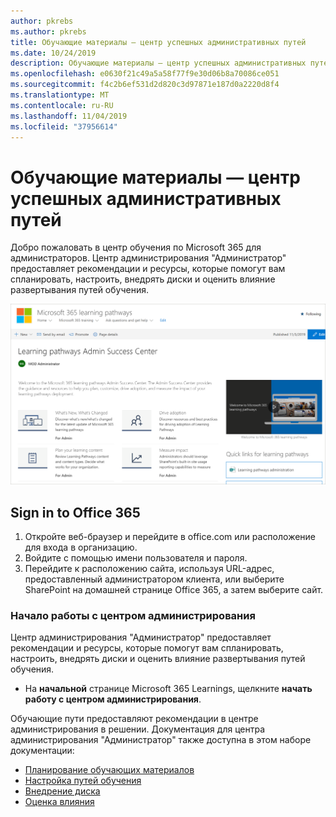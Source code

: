 ```yaml
---
author: pkrebs
ms.author: pkrebs
title: Обучающие материалы — центр успешных административных путей
ms.date: 10/24/2019
description: Обучающие материалы — центр успешных административных путей
ms.openlocfilehash: e0630f21c49a5a58f77f9e30d06b8a70086ce051
ms.sourcegitcommit: f4c2b6ef531d2d820c3d97871e187d0a2220d8f4
ms.translationtype: MT
ms.contentlocale: ru-RU
ms.lasthandoff: 11/04/2019
ms.locfileid: "37956614"
---
```

# <a name="learning-pathways-admin-success-center"></a>Обучающие материалы — центр успешных административных путей

Добро пожаловать в центр обучения по Microsoft 365 для администраторов. Центр администрирования "Администратор" предоставляет рекомендации и ресурсы, которые помогут вам спланировать, настроить, внедрять диски и оценить влияние развертывания путей обучения.

![кг-сукцессцентер. png](media/cg-successcenter.png)

## <a name="sign-in-to-office-365"></a>Sign in to Office 365 

1.  Откройте веб-браузер и перейдите в office.com или расположение для входа в организацию. 
2.  Войдите с помощью имени пользователя и пароля.
3.  Перейдите к расположению сайта, используя URL-адрес, предоставленный администратором клиента, или выберите SharePoint на домашней странице Office 365, а затем выберите сайт. 

### <a name="get-started-with-the-admin-success-center"></a>Начало работы с центром администрирования

Центр администрирования "Администратор" предоставляет рекомендации и ресурсы, которые помогут вам спланировать, настроить, внедрять диски и оценить влияние развертывания путей обучения. 

- На **начальной** странице Microsoft 365 Learnings, щелкните **начать работу с центром администрирования**.

Обучающие пути предоставляют рекомендации в центре администрирования в решении. Документация для центра администрирования "Администратор" также доступна в этом наборе документации: 

- [Планирование обучающих материалов](custom_plancontent.md)
- [Настройка путей обучения](custom_overview.md)
- [Внедрение диска](driveadoption.md)
- [Оценка влияния](custom_measureimpact.md)

